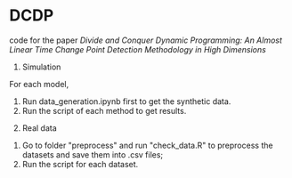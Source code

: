 # DCDP
code for the paper *Divide and Conquer Dynamic Programming: An Almost Linear Time Change Point Detection Methodology in High Dimensions*

1. Simulation

For each model, 

1) Run data_generation.ipynb first to get the synthetic data.
2) Run the script of each method to get results.

2. Real data

1) Go to folder "preprocess" and run "check_data.R" to preprocess the datasets and save them into .csv files;
2) Run the script for each dataset.

